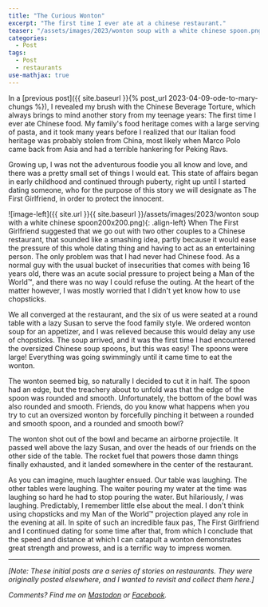 ```yaml
---
title: "The Curious Wonton"
excerpt: "The first time I ever ate at a chinese restaurant."
teaser: "/assets/images/2023/wonton soup with a white chinese spoon.png"
categories:
  - Post
tags:
  - Post
  - restaurants
use-mathjax: true
---
```


In a [previous post]({{ site.baseurl }}{% post_url 2023-04-09-ode-to-mary-chungs %}), I revealed my brush with the
Chinese Beverage Torture, which always brings to mind another story from my teenage years: The first time I ever ate
Chinese food. My family's food heritage comes with a large serving of pasta, and it took many years before I realized
that our Italian food heritage was probably stolen from China, most likely when Marco Polo came back from Asia and had a
terrible hankering for Peking Ravs.

Growing up, I was not the adventurous foodie you all know and love, and there was a pretty small set of things I would
eat. This state of affairs began in early childhood and continued through puberty, right up until I started dating
someone, who for the purpose of this story we will designate as The First Girlfriend, in order to protect the innocent.

![image-left]({{ site.url }}{{ site.baseurl }}/assets/images/2023/wonton soup with a white chinese spoon200x200.png){: .align-left}
When The First Girlfriend suggested that we go out with two other couples to a Chinese restaurant, that sounded like a
smashing idea, partly because it would ease the pressure of this whole dating thing and having to act as an entertaining
person. The only problem was that I had never had Chinese food. As a normal guy with the usual bucket of insecurities
that comes with being 16 years old, there was an acute social pressure to project being a Man of the World™, and there
was no way I could refuse the outing. At the heart of the matter however, I was mostly worried that I didn't yet know
how to use chopsticks.

We all converged at the restaurant, and the six of us were seated at a round table with a lazy Susan to serve the food
family style.  We ordered wonton soup for an appetizer, and I was relieved because this would delay any use of
chopsticks. The soup arrived, and it was the first time I had encountered the oversized Chinese soup spoons, but this
was easy! The spoons were large! Everything was going swimmingly until it came time to eat the wonton.

The wonton seemed big, so naturally I decided to cut it in half. The spoon had an edge, but the treachery about to
unfold was that the edge of the spoon was rounded and smooth. Unfortunately, the bottom of the bowl was also rounded and
smooth.  Friends, do you know what happens when you try to cut an oversized wonton by forcefully pinching it between a
rounded and smooth spoon, and a rounded and smooth bowl?

The wonton shot out of the bowl and became an airborne projectile. It passed well above the lazy Susan, and over the
heads of our friends on the other side of the table. The rocket fuel that powers those damn things finally exhausted,
and it landed somewhere in the center of the restaurant.

As you can imagine, much laughter ensued. Our table was laughing. The other tables were laughing. The waiter pouring my
water at the time was laughing so hard he had to stop pouring the water.  But hilariously, *I* was
laughing. Predictably, I remember little else about the meal. I don't think using chopsticks and my Man of the World™
projection played any role in the evening at all. In spite of such an incredible faux pas, The First Girlfriend and I
continued dating for some time after that, from which I conclude that the speed and distance at which I can catapult a
wonton demonstrates great strength and prowess, and is a terrific way to impress women.

<hr> 

*[Note: These initial posts are a series of stories on restaurants. They were originally posted elsewhere, and I wanted to
revisit and collect them here.]*

*Comments? Find me on <a href="https://mastodon.mit.edu/@jpmattia/110238427803265584">Mastodon</a> or <a
href="https://www.facebook.com/jpmattiaman">Facebook</a>.*

